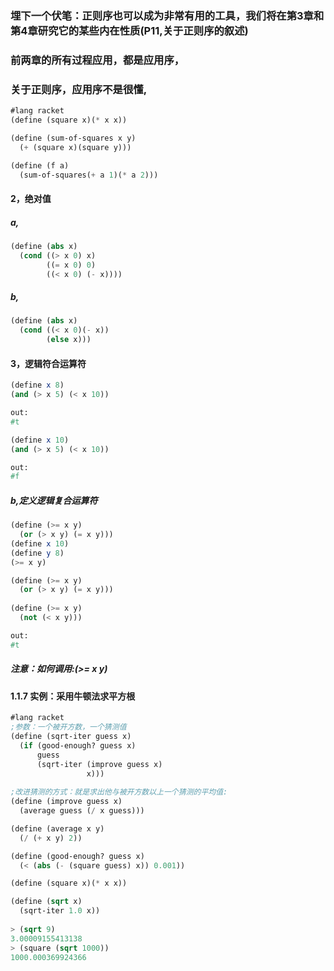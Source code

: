 ### 埋下一个伏笔：正则序也可以成为非常有用的工具，我们将在第3章和第4章研究它的某些内在性质(P11,关于正则序的叙述)
### 前两章的所有过程应用，都是应用序，
### 关于正则序，应用序不是很懂,
```scheme
#lang racket
(define (square x)(* x x))

(define (sum-of-squares x y)
  (+ (square x)(square y)))

(define (f a)
  (sum-of-squares(+ a 1)(* a 2)))
```

#### 2，绝对值
##### a,
```scheme
(define (abs x)
  (cond ((> x 0) x)
        ((= x 0) 0)
        ((< x 0) (- x))))
```
##### b,
```scheme
(define (abs x)
  (cond ((< x 0)(- x))
        (else x)))
```
#### 3，逻辑符合运算符
```scheme
(define x 8)
(and (> x 5) (< x 10))

out:
#t

(define x 10)
(and (> x 5) (< x 10))

out:
#f
```
##### b,定义逻辑复合运算符
```scheme
(define (>= x y)
  (or (> x y) (= x y)))
(define x 10)
(define y 8)
(>= x y)

(define (>= x y)
  (or (> x y) (= x y)))
  
(define (>= x y)
  (not (< x y)))

out:
#t
```
##### 注意：如何调用:(>= x y)


#### 1.1.7 实例：采用牛顿法求平方根
```scheme
#lang racket
;参数：一个被开方数，一个猜测值
(define (sqrt-iter guess x)
  (if (good-enough? guess x)
      guess
      (sqrt-iter (improve guess x)
                 x)))
                 
;改进猜测的方式：就是求出他与被开方数以上一个猜测的平均值:
(define (improve guess x)
  (average guess (/ x guess)))

(define (average x y)
  (/ (+ x y) 2))

(define (good-enough? guess x)
  (< (abs (- (square guess) x)) 0.001))

(define (square x)(* x x))

(define (sqrt x)
  (sqrt-iter 1.0 x))
  
> (sqrt 9)
3.00009155413138
> (square (sqrt 1000))
1000.000369924366
```

